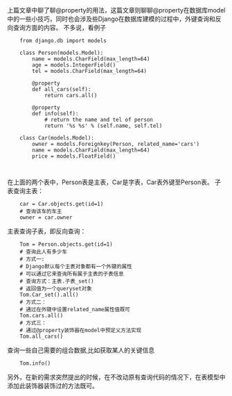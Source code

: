 上篇文章中聊了聊@property的用法，这篇文章则聊聊@property在数据库model中的一些小技巧，同时也会涉及些Django在数据库建模的过程中，外键查询和反向查询方面的内容。
不多说，看例子
```
    from django.db import models

    class Person(models.Model):
        name = models.CharField(max_length=64)
        age = models.IntegerField()
        tel = models.CharField(max_length=64)
        
        @property
        def all_cars(self):
            return cars.all()

        @property
        def info(self):
            # return the name and tel of person
            return '%s %s' % (self.name, self.tel)

    class Car(models.Model):
        owner = models.Foreignkey(Person, related_name='cars')
        name = models.CharField(max_length=64)
        price = models.FloatField()

                
```
在上面的两个表中，Person表是主表，Car是字表，Car表外键至Person表。
子表查询主表：
```
    car = Car.objects.get(id=1)
    # 查询该车的车主
    owner = car.owner

```
主表查询子表，即反向查询：
```
    Tom = Person.objects.get(id=1)
    # 查询此人有多少车
    # 方式一:
    # Django默认每个主表对象都有一个外键的属性
    # 可以通过它来查询所有属于主表的子表信息
    # 查询方式：主表.子表_set()
    # 返回值为一个queryset对象
    Tom.Car_set().all()
    # 方式二：
    # 通过在外键中设置related_name属性值既可
    Tom.cars.all()
    # 方式三：
    # 通过@property装饰器在model中预定义方法实现
    Tom.all_cars()
```
查询一些自己需要的组合数据,比如获取某人的关键信息
```
    Tom.info()
```
另外，在新的需求突然提出的时候，在不改动原有查询代码的情况下，在表模型中添加此装饰器装饰过的方法既可。